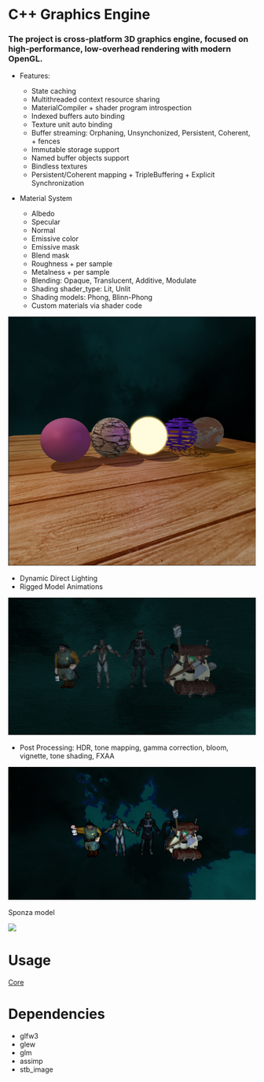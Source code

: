# C++ Graphics Engine

### The project is cross-platform 3D graphics engine, focused on high-performance, low-overhead rendering with modern OpenGL.

- Features:
    - State caching
    - Multithreaded context resource sharing
    - MaterialCompiler + shader program introspection
    - Indexed buffers auto binding
    - Texture unit auto binding
    - Buffer streaming: Orphaning, Unsynchonized, Persistent, Coherent, + fences
    - Immutable storage support
    - Named buffer objects support
    - Bindless textures
    - Persistent/Coherent mapping + TripleBuffering + Explicit Synchronization

- Material System
  - Albedo
  - Specular
  - Normal
  - Emissive color
  - Emissive mask
  - Blend mask
  - Roughness + per sample
  - Metalness + per sample
  + Blending: Opaque, Translucent, Additive, Modulate
  + Shading shader_type: Lit, Unlit
  + Shading models: Phong, Blinn-Phong
  + Custom materials via shader code
  
![](screenshots/materials.png)
  
- Dynamic Direct Lighting
- Rigged Model Animations

![me](screenshots/model_loader.gif)

- Post Processing: HDR, tone mapping, gamma correction, bloom, vignette, tone shading, FXAA

![](screenshots/tone_shading.png)

Sponza model

![](screenshots/sponza.png)


# Usage

[Core](https://github.com/hotstreams/graphics-engine/wiki/Engine-Core)

# Dependencies
- glfw3
- glew
- glm
- assimp
- stb_image
